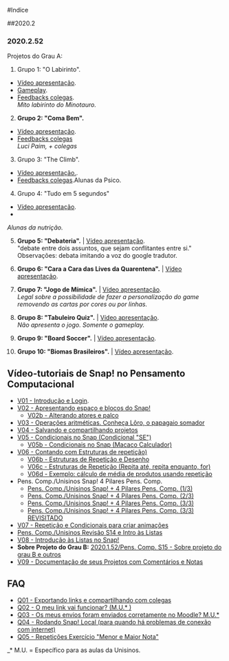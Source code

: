 #Indice

##2020.2






### 2020.2.52

Projetos do Grau A:

1. Grupo 1: "O Labirinto".
  * [Vídeo apresentação](https://www.youtube.com/watch?v=Biv68rH_JgQ). 
  * [Gameplay](https://www.youtube.com/watch?v=EJY9zdvjyq8).
  * [Feedbacks colegas](https://forms.gle/CMWQ4FGTeK7utJsx9).  
*Mito labirinto do Minotauro.*

2. **Grupo 2: "Coma Bem".** 
  * [Vídeo apresentação](https://www.youtube.com/watch?v=ZXNcLW1aZjU&feature=youtu.be). 
  * [Feedbacks colegas](https://docs.google.com/forms/d/e/1FAIpQLScXeIF-JcAanoYxJzmUm_O3rmQt7Cm4SqtzrDwhnnsZ__-I8A/viewform?usp=sf_link)  
*Luci Paim, + colegas*

3. Grupo 3: "The Climb".
  * [Vídeo apresentação.](https://www.youtube.com/watch?v=ZXNcLW1aZjU&feature=youtu.be). 
  * [Feedbacks colegas](https://forms.gle/CMWQ4FGTeK7utJsx9).Alunas da Psico.

4. Grupo 4: "Tudo em 5 segundos"
  * [Vídeo apresentação](https://www.youtube.com/watch?v=sNC9l1McBzg&feature=youtu.be). 
  * 
*Alunas da nutrição.*

5. **Grupo 5: "Debateria".** | [Vídeo apresentação](https://www.youtube.com/watch?v=TYcl_AFP2OQ).  
"debate entre dois assuntos, que sejam conflitantes entre si."  
Observações: debata imitando a voz do google tradutor.

6.  **Grupo 6: "Cara a Cara das Lives da Quarentena".** | [Vídeo apresentação](https://youtu.be/brQDWqK72cs). 

7. **Grupo 7: "Jogo de Mímica".** | [Vídeo apresentação](https://youtu.be/znXnHZp8SkQ).  
*Legal sobre a possibilidade de fazer a personalização do game removendo as cartas por cores ou por linhas.*

8. **Grupo 8: "Tabuleiro Quiz".** | [Vídeo apresentação]().   
*Não apresenta o jogo. Somente o gameplay.*

9.  **Grupo 9: "Board Soccer".** | [Vídeo apresentação](https://youtu.be/dnpRz523mO4). 

10.  **Grupo 10: "Biomas Brasileiros".** | [Vídeo apresentação](https://youtu.be/qhmJIVyiL4g). 



















## Vídeo-tutoriais de Snap! no Pensamento Computacional

* [V01 - Introdução e Login](https://www.loom.com/share/e9fd905057b34b20ba76c67468e94d19).
* [V02 - Apresentando espaço e blocos do Snap!](https://www.loom.com/share/2542f5386b154cc9bfc48148d64b248e)
  * [V02b - Alterando atores e palco](https://www.loom.com/share/18f5b024e38149bf8da29bb44920371e)
* [V03 - Operações aritméticas. Conheça Lôro, o papagaio somador](https://www.loom.com/share/4e2b0cd121b2445ca76c670cfb858d3a)
* [V04 - Salvando e compartilhando projetos](https://www.loom.com/share/f3e69749d281487592d85460d73e6e5a)
* [V05 - Condicionais no Snap (Condicional "SE")](https://www.loom.com/share/2c328d9a0e8b4db0a7d036678f91b320)
  * [V05b - Condicionais no Snap (Macaco Calculador)](https://www.loom.com/share/dd408ce8e6ec448db9efa4123d1a84a4) 
* [V06 - Contando com Estruturas de repetição)](https://www.loom.com/share/88d65ca431ea41ed9ef655dafd564435)
  * [V06b - Estruturas de Repetição e Desenho](https://www.loom.com/share/9df480dc79894520afdb21d214d384b0)
  * [V06c - Estruturas de Repetição (Repita até, repita enquanto, for)](https://www.loom.com/share/fe092071093d4026ab33f896e3e5517e)
  * [V06d - Exemplo: cálculo de média de produtos usando repetição](https://www.loom.com/share/712117844a0141f79bba772e55c27340)
* Pens. Comp./Unisinos Snap! 4 Pilares Pens. Comp.
  * [Pens. Comp./Unisinos Snap! + 4 Pilares Pens. Comp. (1/3)](https://www.loom.com/share/be09ffbcc5964746aa16bfcda5a7bf93)
  * [Pens. Comp./Unisinos Snap! + 4 Pilares Pens. Comp. (2/3)](https://www.loom.com/share/5259af7a13c7441091280234c07acb7e)
  * [Pens. Comp./Unisinos Snap! + 4 Pilares Pens. Comp. (3/3)](https://www.loom.com/share/6c4c761183fa411598e8b81fa244ca9c)
  * [Pens. Comp./Unisinos Snap! + 4 Pilares Pens. Comp. (3/3) REVISITADO](https://www.loom.com/share/52930798e1504fb1914ae5b9c17f1898)
* [V07 - Repetição e Condicionais para criar animações](https://www.loom.com/share/353bca40c7a9433ab1cb6c7b1f5b0135)
* [Pens. Comp./Unisinos Revisão S14 e Intro às Listas](https://www.loom.com/share/4ec21f9e23a44a8fb2f4a09fe8d9b96d)
* [V08 - Introdução às Listas no Snap!](https://www.loom.com/share/506b711e47c04a8792a88c062f1c0c70)
* **Sobre Projeto do Grau B:** [2020.1.52/Pens. Comp. S15 - Sobre projeto do grau B e outros](https://www.loom.com/share/5e7aebdc2af0486f99f55dcaf8a0ec30)
* [V09 - Documentação de seus Projetos com Comentários e Notas](https://www.loom.com/share/6431f8da53f64cdc95046b1e06c18069)






FAQ
----------------

* [Q01 - Exportando links e compartilhando com colegas](https://www.loom.com/share/9a29560c37e04f839007ae556f50f627)
* [Q02 - O meu link vai funcionar? (M.U.* )](https://www.loom.com/share/a024b12c52f542e9a07ffbaef8b1b1b9)
* [Q03 - Os meus envios foram enviados corretamente no Moodle? M.U.* ](https://www.loom.com/share/4b5f6e1e98e343a0a31542ac4a1b373f)
* [Q04 - Rodando Snap! Local (para quando há problemas de conexão com internet)](https://www.loom.com/share/bcfb378ba7054a4794bf4c27a2123872)
* [Q05 - Repetições Exercício "Menor e Maior Nota"](https://www.loom.com/share/e04df8e8c0a44390a2e68342295e5ba5)


_* M.U. = Específico para as aulas da Unisinos.
